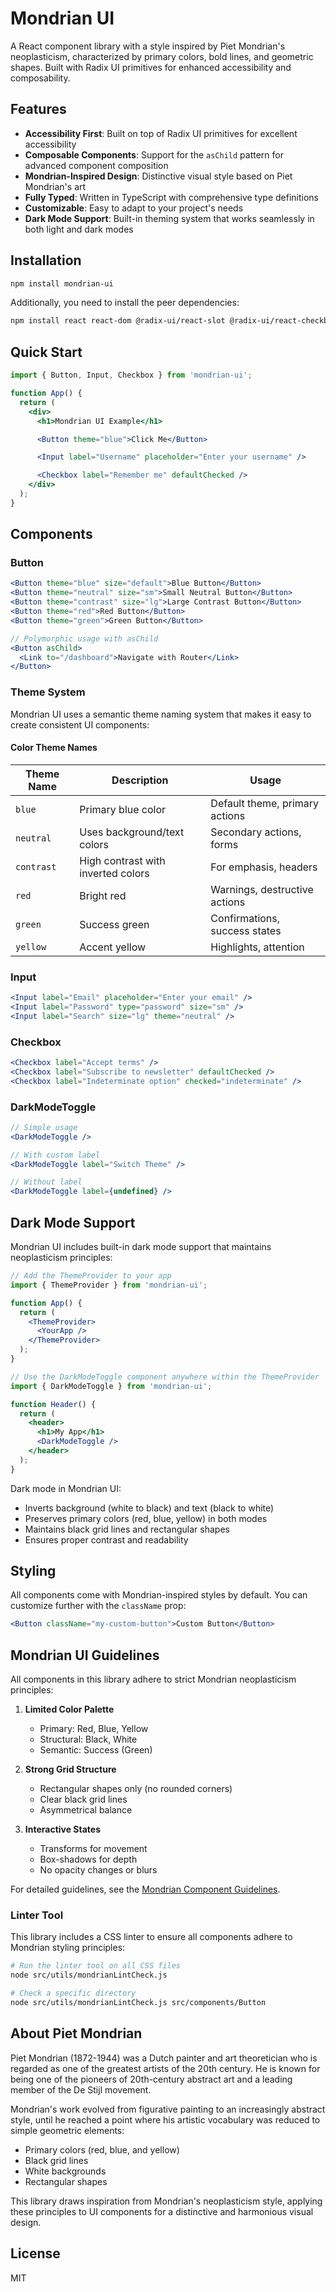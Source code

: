 # Mondrian UI

A React component library with a style inspired by Piet Mondrian's neoplasticism, characterized by primary colors, bold lines, and geometric shapes. Built with Radix UI primitives for enhanced accessibility and composability.

## Features

- **Accessibility First**: Built on top of Radix UI primitives for excellent accessibility
- **Composable Components**: Support for the `asChild` pattern for advanced component composition
- **Mondrian-Inspired Design**: Distinctive visual style based on Piet Mondrian's art
- **Fully Typed**: Written in TypeScript with comprehensive type definitions
- **Customizable**: Easy to adapt to your project's needs
- **Dark Mode Support**: Built-in theming system that works seamlessly in both light and dark modes

## Installation

```bash
npm install mondrian-ui
```

Additionally, you need to install the peer dependencies:

```bash
npm install react react-dom @radix-ui/react-slot @radix-ui/react-checkbox
```

## Quick Start

```jsx
import { Button, Input, Checkbox } from 'mondrian-ui';

function App() {
  return (
    <div>
      <h1>Mondrian UI Example</h1>

      <Button theme="blue">Click Me</Button>

      <Input label="Username" placeholder="Enter your username" />

      <Checkbox label="Remember me" defaultChecked />
    </div>
  );
}
```

## Components

### Button

```jsx
<Button theme="blue" size="default">Blue Button</Button>
<Button theme="neutral" size="sm">Small Neutral Button</Button>
<Button theme="contrast" size="lg">Large Contrast Button</Button>
<Button theme="red">Red Button</Button>
<Button theme="green">Green Button</Button>

// Polymorphic usage with asChild
<Button asChild>
  <Link to="/dashboard">Navigate with Router</Link>
</Button>
```

### Theme System

Mondrian UI uses a semantic theme naming system that makes it easy to create consistent UI components:

#### Color Theme Names

| Theme Name | Description                        | Usage                          |
| ---------- | ---------------------------------- | ------------------------------ |
| `blue`     | Primary blue color                 | Default theme, primary actions |
| `neutral`  | Uses background/text colors        | Secondary actions, forms       |
| `contrast` | High contrast with inverted colors | For emphasis, headers          |
| `red`      | Bright red                         | Warnings, destructive actions  |
| `green`    | Success green                      | Confirmations, success states  |
| `yellow`   | Accent yellow                      | Highlights, attention          |

### Input

```jsx
<Input label="Email" placeholder="Enter your email" />
<Input label="Password" type="password" size="sm" />
<Input label="Search" size="lg" theme="neutral" />
```

### Checkbox

```jsx
<Checkbox label="Accept terms" />
<Checkbox label="Subscribe to newsletter" defaultChecked />
<Checkbox label="Indeterminate option" checked="indeterminate" />
```

### DarkModeToggle

```jsx
// Simple usage
<DarkModeToggle />

// With custom label
<DarkModeToggle label="Switch Theme" />

// Without label
<DarkModeToggle label={undefined} />
```

## Dark Mode Support

Mondrian UI includes built-in dark mode support that maintains neoplasticism principles:

```jsx
// Add the ThemeProvider to your app
import { ThemeProvider } from 'mondrian-ui';

function App() {
  return (
    <ThemeProvider>
      <YourApp />
    </ThemeProvider>
  );
}

// Use the DarkModeToggle component anywhere within the ThemeProvider
import { DarkModeToggle } from 'mondrian-ui';

function Header() {
  return (
    <header>
      <h1>My App</h1>
      <DarkModeToggle />
    </header>
  );
}
```

Dark mode in Mondrian UI:

- Inverts background (white to black) and text (black to white)
- Preserves primary colors (red, blue, yellow) in both modes
- Maintains black grid lines and rectangular shapes
- Ensures proper contrast and readability

## Styling

All components come with Mondrian-inspired styles by default. You can customize further with the `className` prop:

```jsx
<Button className="my-custom-button">Custom Button</Button>
```

## Mondrian UI Guidelines

All components in this library adhere to strict Mondrian neoplasticism principles:

1. **Limited Color Palette**

   - Primary: Red, Blue, Yellow
   - Structural: Black, White
   - Semantic: Success (Green)

2. **Strong Grid Structure**

   - Rectangular shapes only (no rounded corners)
   - Clear black grid lines
   - Asymmetrical balance

3. **Interactive States**
   - Transforms for movement
   - Box-shadows for depth
   - No opacity changes or blurs

For detailed guidelines, see the [Mondrian Component Guidelines](src/docs/MONDRIAN_COMPONENT_GUIDELINES.md).

### Linter Tool

This library includes a CSS linter to ensure all components adhere to Mondrian styling principles:

```bash
# Run the linter tool on all CSS files
node src/utils/mondrianLintCheck.js

# Check a specific directory
node src/utils/mondrianLintCheck.js src/components/Button
```

## About Piet Mondrian

Piet Mondrian (1872-1944) was a Dutch painter and art theoretician who is regarded as one of the greatest artists of the 20th century. He is known for being one of the pioneers of 20th-century abstract art and a leading member of the De Stijl movement.

Mondrian's work evolved from figurative painting to an increasingly abstract style, until he reached a point where his artistic vocabulary was reduced to simple geometric elements:

- Primary colors (red, blue, and yellow)
- Black grid lines
- White backgrounds
- Rectangular shapes

This library draws inspiration from Mondrian's neoplasticism style, applying these principles to UI components for a distinctive and harmonious visual design.

## License

MIT
